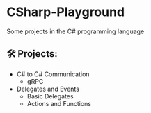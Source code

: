 # CSharp-Playground
Some projects in the C# programming language

## 🛠️ Projects:
- C# to C# Communication
  * gRPC
- Delegates and Events
  * Basic Delegates
  * Actions and Functions
